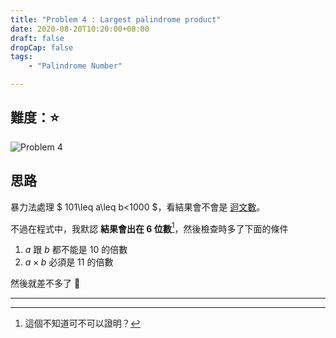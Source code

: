 ```yaml
---
title: "Problem 4 : Largest palindrome product"
date: 2020-08-20T10:20:00+08:00
draft: false
dropCap: false
tags:
    - "Palindrome Number"

---
```


## 難度：⭐️

![Problem 4](https://i.imgur.com/4CRm0Py.png)

## 思路

暴力法處理 $ 101\leq a\leq b<1000 $，看結果會不會是 [迴文數](https://en.wikipedia.org/wiki/Palindromic_number)。

不過在程式中，我默認 **結果會出在 6 位數**[^1]，然後檢查時多了下面的條件

1. $a$ 跟 $b$ 都不能是 10 的倍數
2. $a\times b$ 必須是 11 的倍數

然後就差不多了 🍻

----
[^1]: 這個不知道可不可以證明？ 
